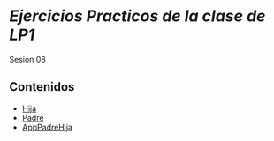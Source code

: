 # *Ejercicios Practicos de la clase de LP1*
Sesion 08
## Contenidos
- [Hija](Hija.java)
- [Padre](Padre.java)
- [AppPadreHija](AppPadreHija.java)
